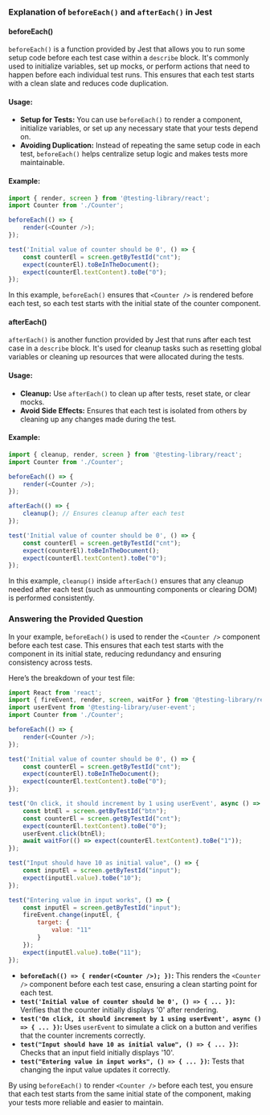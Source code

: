 ### Explanation of `beforeEach()` and `afterEach()` in Jest

#### beforeEach()
`beforeEach()` is a function provided by Jest that allows you to run some setup code before each test case within a `describe` block. It's commonly used to initialize variables, set up mocks, or perform actions that need to happen before each individual test runs. This ensures that each test starts with a clean slate and reduces code duplication.

#### Usage:
- **Setup for Tests:** You can use `beforeEach()` to render a component, initialize variables, or set up any necessary state that your tests depend on.
- **Avoiding Duplication:** Instead of repeating the same setup code in each test, `beforeEach()` helps centralize setup logic and makes tests more maintainable.

#### Example:
```javascript
import { render, screen } from '@testing-library/react';
import Counter from './Counter';

beforeEach(() => {
    render(<Counter />);
});

test('Initial value of counter should be 0', () => {
    const counterEl = screen.getByTestId("cnt");
    expect(counterEl).toBeInTheDocument();
    expect(counterEl.textContent).toBe("0");
});
```
In this example, `beforeEach()` ensures that `<Counter />` is rendered before each test, so each test starts with the initial state of the counter component.

#### afterEach()
`afterEach()` is another function provided by Jest that runs after each test case in a `describe` block. It's used for cleanup tasks such as resetting global variables or cleaning up resources that were allocated during the tests.

#### Usage:
- **Cleanup:** Use `afterEach()` to clean up after tests, reset state, or clear mocks.
- **Avoid Side Effects:** Ensures that each test is isolated from others by cleaning up any changes made during the test.

#### Example:
```javascript
import { cleanup, render, screen } from '@testing-library/react';
import Counter from './Counter';

beforeEach(() => {
    render(<Counter />);
});

afterEach(() => {
    cleanup(); // Ensures cleanup after each test
});

test('Initial value of counter should be 0', () => {
    const counterEl = screen.getByTestId("cnt");
    expect(counterEl).toBeInTheDocument();
    expect(counterEl.textContent).toBe("0");
});
```
In this example, `cleanup()` inside `afterEach()` ensures that any cleanup needed after each test (such as unmounting components or clearing DOM) is performed consistently.

### Answering the Provided Question

In your example, `beforeEach()` is used to render the `<Counter />` component before each test case. This ensures that each test starts with the component in its initial state, reducing redundancy and ensuring consistency across tests.

Here’s the breakdown of your test file:

```javascript
import React from 'react';
import { fireEvent, render, screen, waitFor } from '@testing-library/react';
import userEvent from '@testing-library/user-event';
import Counter from './Counter';

beforeEach(() => {
    render(<Counter />);
});

test('Initial value of counter should be 0', () => {
    const counterEl = screen.getByTestId("cnt");
    expect(counterEl).toBeInTheDocument();
    expect(counterEl.textContent).toBe("0");
});

test('On click, it should increment by 1 using userEvent', async () => {
    const btnEl = screen.getByTestId("btn");
    const counterEl = screen.getByTestId("cnt");
    expect(counterEl.textContent).toBe("0");
    userEvent.click(btnEl);
    await waitFor(() => expect(counterEl.textContent).toBe("1"));
});

test("Input should have 10 as initial value", () => {
    const inputEl = screen.getByTestId("input");
    expect(inputEl.value).toBe("10");
});

test("Entering value in input works", () => {
    const inputEl = screen.getByTestId("input");
    fireEvent.change(inputEl, {
        target: {
            value: "11"
        }
    });
    expect(inputEl.value).toBe("11");
});
```

- **`beforeEach(() => { render(<Counter />); })`:** This renders the `<Counter />` component before each test case, ensuring a clean starting point for each test.
- **`test('Initial value of counter should be 0', () => { ... })`:** Verifies that the counter initially displays '0' after rendering.
- **`test('On click, it should increment by 1 using userEvent', async () => { ... })`:** Uses `userEvent` to simulate a click on a button and verifies that the counter increments correctly.
- **`test("Input should have 10 as initial value", () => { ... })`:** Checks that an input field initially displays '10'.
- **`test("Entering value in input works", () => { ... })`:** Tests that changing the input value updates it correctly.

By using `beforeEach()` to render `<Counter />` before each test, you ensure that each test starts from the same initial state of the component, making your tests more reliable and easier to maintain.
